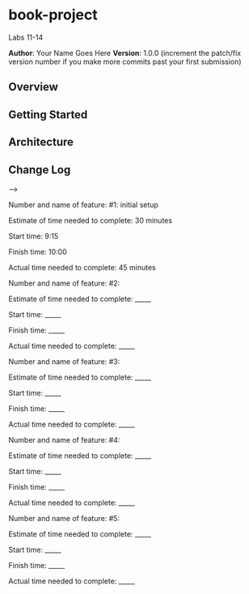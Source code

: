 # book-project
Labs 11-14

**Author**: Your Name Goes Here
**Version**: 1.0.0 (increment the patch/fix version number if you make more commits past your first submission)

## Overview
<!-- Provide a high level overview of what this application is and why you are building it, beyond the fact that it's an assignment for a Code 301 class. (i.e. What's your problem domain?) -->

## Getting Started
<!-- What are the steps that a user must take in order to build this app on their own machine and get it running? -->

## Architecture
<!-- Provide a detailed description of the application design. What technologies (languages, libraries, etc) you're using, and any other relevant design information. -->

## Change Log
<!-- Use this area to document the iterative changes made to your application as each feature is successfully implemented. Use time stamps. Here's an examples:

01-01-2001 4:59pm - Application now has a fully-functional express server, with GET and POST routes for the book resource.

## Credits and Collaborations
<!-- Give credit (and a link) to other people or resources that helped you build this application. -->
-->


Number and name of feature: #1: initial setup

Estimate of time needed to complete: 30 minutes

Start time: 9:15

Finish time: 10:00

Actual time needed to complete: 45 minutes

Number and name of feature: #2: 

Estimate of time needed to complete: _____

Start time: _____

Finish time: _____

Actual time needed to complete: _____

Number and name of feature: #3:

Estimate of time needed to complete: _____

Start time: _____

Finish time: _____

Actual time needed to complete: _____

Number and name of feature: #4:

Estimate of time needed to complete: _____

Start time: _____

Finish time: _____

Actual time needed to complete: _____

Number and name of feature: #5: 

Estimate of time needed to complete: _____

Start time: _____

Finish time: _____

Actual time needed to complete: _____